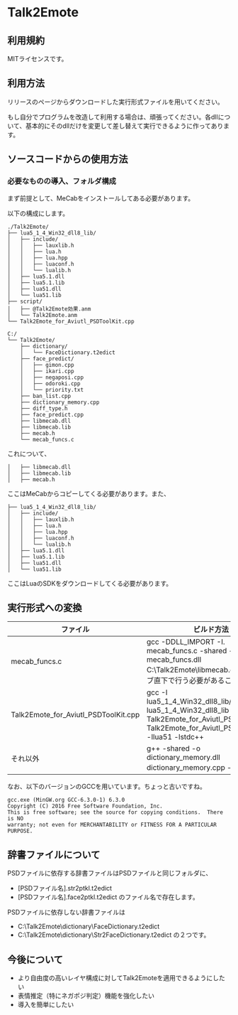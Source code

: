 # Talk2Emote

## 利用規約

MITライセンスです。

## 利用方法

リリースのページからダウンロードした実行形式ファイルを用いてください。

もし自分でプログラムを改造して利用する場合は、頑張ってください。各dllについて、基本的にそのdllだけを変更して差し替えて実行できるように作ってあります。

## ソースコードからの使用方法

### 必要なものの導入、フォルダ構成

まず前提として、MeCabをインストールしてある必要があります。

以下の構成にします。

```
./Talk2Emote/
├── lua5_1_4_Win32_dll8_lib/
│   ├── include/
│   │   ├── lauxlib.h
│   │   ├── lua.h
│   │   ├── lua.hpp
│   │   ├── luaconf.h
│   │   └── lualib.h
│   ├── lua5.1.dll
│   ├── lua5.1.lib
│   ├── lua51.dll
│   └── lua51.lib
├── script/
│   ├── @Talk2Emote効果.anm
│   └── Talk2Emote.anm
└── Talk2Emote_for_Aviutl_PSDToolKit.cpp

C:/
└── Talk2Emote/
    ├── dictionary/
    │   └── FaceDictionary.t2edict
    ├── face_predict/
    │   ├── gimon.cpp
    │   ├── ikari.cpp
    │   ├── negaposi.cpp
    │   ├── odoroki.cpp
    │   └── priority.txt
    ├── ban_list.cpp
    ├── dictionary_memory.cpp
    ├── diff_type.h
    ├── face_predict.cpp
    ├── libmecab.dll
    ├── libmecab.lib
    ├── mecab.h
    └── mecab_funcs.c
```

これについて、

```
│   ├── libmecab.dll
│   ├── libmecab.lib
│   ├── mecab.h
```

ここはMeCabからコピーしてくる必要があります。また、

```
├── lua5_1_4_Win32_dll8_lib/
│   ├── include/
│   │   ├── lauxlib.h
│   │   ├── lua.h
│   │   ├── lua.hpp
│   │   ├── luaconf.h
│   │   └── lualib.h
│   ├── lua5.1.dll
│   ├── lua5.1.lib
│   ├── lua51.dll
│   └── lua51.lib
```

ここはLuaのSDKをダウンロードしてくる必要があります。

## 実行形式への変換

| ファイル | ビルド方法 |
| ---- | ---- |
| mecab_funcs.c | gcc -DDLL_IMPORT -I. mecab_funcs.c -shared -o mecab_funcs.dll C:\Talk2Emote\libmecab.dll ※Cドライブ直下で行う必要があることに注意 |
| Talk2Emote_for_Aviutl_PSDToolKit.cpp | gcc -I lua5_1_4_Win32_dll8_lib/include -L lua5_1_4_Win32_dll8_lib -shared -o Talk2Emote_for_Aviutl_PSDToolKit.dll Talk2Emote_for_Aviutl_PSDToolKit.cpp -llua51 -lstdc++ |
| それ以外 | g++ -shared -o dictionary_memory.dll dictionary_memory.cpp -pedantic 等 |

なお、以下のバージョンのGCCを用いています。ちょっと古いですね。

```
gcc.exe (MinGW.org GCC-6.3.0-1) 6.3.0
Copyright (C) 2016 Free Software Foundation, Inc.
This is free software; see the source for copying conditions.  There is NO
warranty; not even for MERCHANTABILITY or FITNESS FOR A PARTICULAR PURPOSE.
```

## 辞書ファイルについて

PSDファイルに依存する辞書ファイルはPSDファイルと同じフォルダに、
 - [PSDファイル名].str2ptkl.t2edict
 - [PSDファイル名].face2ptkl.t2edict
のファイル名で存在します。

PSDファイルに依存しない辞書ファイルは
 - C:\Talk2Emote\dictionary\FaceDictionary.t2edict
 - C:\Talk2Emote\dictionary\Str2FaceDictionary.t2edict
の２つです。


## 今後について
 - より自由度の高いレイヤ構成に対してTalk2Emoteを適用できるようにしたい
 - 表情推定（特にネガポジ判定）機能を強化したい
 - 導入を簡単にしたい
